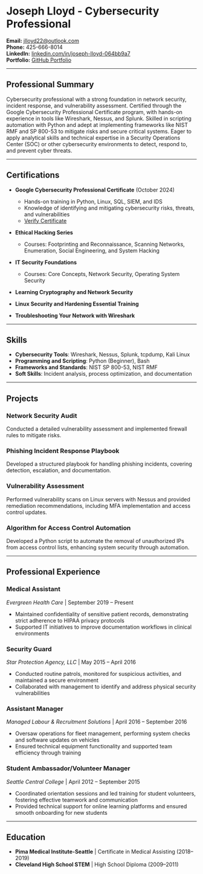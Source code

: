 
# Joseph Lloyd - Cybersecurity Professional

**Email:** jlloyd22@outlook.com  
**Phone:** 425-666-8014  
**LinkedIn:** [linkedin.com/in/joseph-lloyd-064bb9a7](https://linkedin.com/in/joseph-lloyd-064bb9a7)  
**Portfolio:** [GitHub Portfolio](https://github.com/JLSecOps/JLcyberfortress/blob/main/README.md)

---

## Professional Summary
Cybersecurity professional with a strong foundation in network security, incident response, and vulnerability assessment. Certified through the Google Cybersecurity Professional Certificate program, with hands-on experience in tools like Wireshark, Nessus, and Splunk. Skilled in scripting automation with Python and adept at implementing frameworks like NIST RMF and SP 800-53 to mitigate risks and secure critical systems. Eager to apply analytical skills and technical expertise in a Security Operations Center (SOC) or other cybersecurity environments to detect, respond to, and prevent cyber threats.

---

## Certifications
- **Google Cybersecurity Professional Certificate** (October 2024)  
  - Hands-on training in Python, Linux, SQL, SIEM, and IDS  
  - Knowledge of identifying and mitigating cybersecurity risks, threats, and vulnerabilities  
  - [Verify Certificate](https://coursera.org/verify/professional-cert/N5EOZM160IC1)  

- **Ethical Hacking Series**  
  - Courses: Footprinting and Reconnaissance, Scanning Networks, Enumeration, Social Engineering, and System Hacking

- **IT Security Foundations**  
  - Courses: Core Concepts, Network Security, Operating System Security

- **Learning Cryptography and Network Security**  

- **Linux Security and Hardening Essential Training**  

- **Troubleshooting Your Network with Wireshark**

---

## Skills
- **Cybersecurity Tools**: Wireshark, Nessus, Splunk, tcpdump, Kali Linux  
- **Programming and Scripting**: Python (Beginner), Bash  
- **Frameworks and Standards**: NIST SP 800-53, NIST RMF  
- **Soft Skills**: Incident analysis, process optimization, and documentation  

---

## Projects
### Network Security Audit
Conducted a detailed vulnerability assessment and implemented firewall rules to mitigate risks.

### Phishing Incident Response Playbook
Developed a structured playbook for handling phishing incidents, covering detection, escalation, and documentation.

### Vulnerability Assessment
Performed vulnerability scans on Linux servers with Nessus and provided remediation recommendations, including MFA implementation and access control updates.

### Algorithm for Access Control Automation
Developed a Python script to automate the removal of unauthorized IPs from access control lists, enhancing system security through automation.

---

## Professional Experience

### Medical Assistant  
*Evergreen Health Care* | September 2019 – Present  
- Maintained confidentiality of sensitive patient records, demonstrating strict adherence to HIPAA privacy protocols  
- Supported IT initiatives to improve documentation workflows in clinical environments

### Security Guard  
*Star Protection Agency, LLC* | May 2015 – April 2016  
- Conducted routine patrols, monitored for suspicious activities, and maintained a secure environment  
- Collaborated with management to identify and address physical security vulnerabilities  

### Assistant Manager  
*Managed Labour & Recruitment Solutions* | April 2016 – September 2016  
- Oversaw operations for fleet management, performing system checks and software updates on vehicles  
- Ensured technical equipment functionality and supported team efficiency through training  

### Student Ambassador/Volunteer Manager  
*Seattle Central College* | April 2012 – September 2015  
- Coordinated orientation sessions and led training for student volunteers, fostering effective teamwork and communication  
- Provided technical support for online learning platforms and ensured smooth onboarding for new students  

---

## Education
- **Pima Medical Institute-Seattle** | Certificate in Medical Assisting (2018–2019)  
- **Cleveland High School STEM** | High School Diploma (2009–2011)

